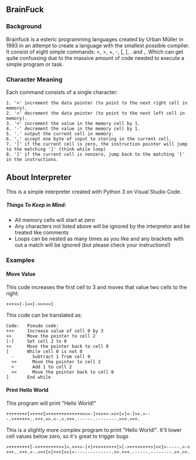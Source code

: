 ## BrainFuck

### Background

Brainfuck is a esteric programming languages created by Urban Müller in 1993 in an attempt to create a language 
with the smallest possible compiler. It consist of eight simple commands: <, >, +, -, [, ], . and ,. 
Which can get quite confussing due to the massive amount of code needed to execute a simple 
program or task. 


### Character Meaning
Each command consists of a single character:
```
1. '>' increment the data pointer (to point to the next right cell in memory).
2. '<' decrement the data pointer (to point to the next left cell in memory).
3. '+' increment the value in the memory cell by 1.
4. '-' decrement the value in the memory cell by 1.
5. '.' output the current cell in memory.
6. ',' accept one byte of input to storing in the current cell.
7. '[' if the current cell is zero, the instruction pointer will jump to the matching ']' (think while loop) 
8. ']' if the current cell is nonzero, jump back to the matching '[' in the instructions. 
```
## About Interpreter

This is a simple interpreter created with Python 3 on Visual Studio Code.

##### Things To Keep in Mind:
- All memory cells will start at zero
- Any characters not listed above will be ignored by the interpretor and be treated like comments
- Loops can be nested as many times as you like and any brackets with out a match will be ignored (but please check your instructions!) 

### Examples

#### Move Value
This code increases the first cell to 3 and moves that value two cells to the right:
```
+++>>[-]<<[->>+<<]
```

This code can be translated as:
```
Code:   Pseudo code:
+++     Increase value of cell 0 by 3
>>      Move the pointer to cell 2
[-]     Set cell 2 to 0 
<<      Move the pointer back to cell 0
[       While cell 0 is not 0
  -       Subtract 1 from cell 0
  >>      Move the pointer to cell 2
  +       Add 1 to cell 2
  <<      Move the pointer back to cell 0
]       End while
```

#### Print Hello World
This program will print "Hello World!"
```
++++++++[>++++[>++>+++>+++>+<<<<-]>+>+>->>+[<]<-]>>.>---.+++++++..+++.>>.<-.<.+++.------.--------.>>+.>++.
```

This is a slightly more complex program to print "Hello World!". It'll lower cell values below zero, so it's great to trigger bugs

```
>++++++++[-<+++++++++>]<.>>+>-[+]++>++>+++[>[->+++<<+++>]<<]>-----.>->
+++..+++.>-.<<+[>[+>+]>>]<--------------.>>.+++.------.--------.>+.>+.
```



